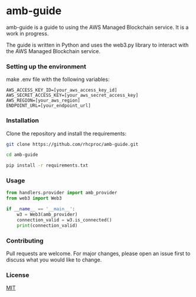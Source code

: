 # amb-guide
amb-guide is a guide to using the AWS Managed Blockchain service. It is a work in progress.

The guide is written in Python and uses the web3.py library to interact with the AWS Managed Blockchain service.

### Setting up the environment
make .env file with the following variables:

```
AWS_ACCESS_KEY_ID=[your_aws_access_key_id]
AWS_SECRET_ACCESS_KEY=[your_aws_secret_access_key]
AWS_REGION=[your_aws_region]
ENDPOINT_URL=[your_endpoint_url]
```

### Installation
Clone the repository and install the requirements:

```bash
git clone https://github.com/rhcproc/amb-guide.git

cd amb-guide

pip install -r requirements.txt

```

### Usage
```python
from handlers.provider import amb_provider
from web3 import Web3

if __name__ == '__main__':
    w3 = Web3(amb_provider)
    connection_valid = w3.is_connected()
    print(connection_valid)

```

### Contributing
Pull requests are welcome. For major changes, please open an issue first to discuss what you would like to change.

### License
[MIT](https://choosealicense.com/licenses/mit/)



